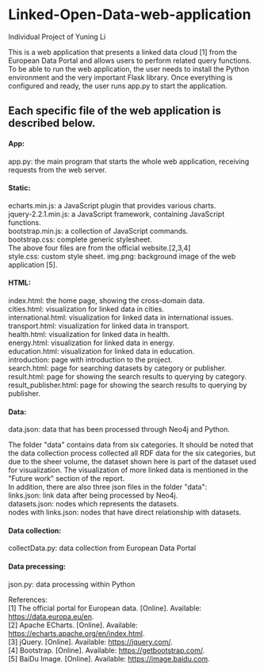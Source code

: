 # Linked-Open-Data-web-application
Individual Project of Yuning Li

This is a web application that presents a linked data cloud [1] from the European Data Portal and allows users to perform related query functions.
To be able to run the web application, the user needs to install the Python environment and the very important Flask library. Once everything is configured and ready, the user runs app.py to start the application.
## Each specific file of the web application is described below.
#### App:
app.py: the main program that starts the whole web application, receiving requests from the web server.  
#### Static:  
echarts.min.js: a JavaScript plugin that provides various charts.  
jquery-2.2.1.min.js: a JavaScript framework, containing JavaScript functions.    
bootstrap.min.js: a collection of JavaScript commands.  
bootstrap.css: complete generic stylesheet.  
The above four files are from the official website.[2,3,4]    
style.css: custom style sheet. 
img.png: background image of the web application [5].   
#### HTML:   
index.html: the home page, showing the cross-domain data.   
cities.html: visualization for linked data in cities.  
international.html: visualization for linked data in international issues.   
transport.html: visualization for linked data in transport.  
health.html: visualization for linked data in health.  
energy.html: visualization for linked data in energy.  
education.html: visualization for linked data in education.  
introduction: page with introduction to the project.   
search.html: page for searching datasets by category or publisher.   
result.html: page for showing the search results to querying by category.   
result_publisher.html: page for showing the search results to querying by publisher.   
#### Data:
data.json: data that has been processed through Neo4j and Python.   

The folder "data" contains data from six categories. It should be noted that the data collection process collected all RDF data for the six categories, but due to the sheer volume, the dataset shown here is part of the dataset used for visualization. The visualization of more linked data is mentioned in the "Future work" section of the report.  
In addition, there are also three json files in the folder "data":  
links.json: link data after being processed by Neo4j.  
datasets.json: nodes which represents the datasets.  
nodes with links.json: nodes that have direct relationship with datasets.
#### Data collection:
collectData.py: data collection from European Data Portal

#### Data precessing:
json.py: data processing within Python

References:  
[1] The official portal for European data. [Online]. Available: https://data.europa.eu/en.  
[2] Apache ECharts. [Online]. Available: https://echarts.apache.org/en/index.html.    
[3] jQuery. [Online]. Available: https://jquery.com/.    
[4] Bootstrap. [Online]. Available: https://getbootstrap.com/.  
[5] BaiDu Image. [Online]. Available: https://image.baidu.com.
